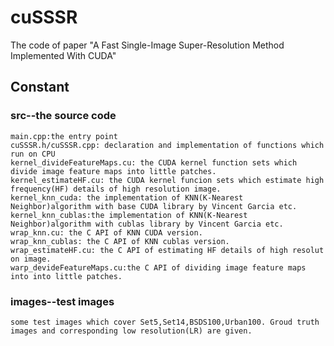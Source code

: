 # cuSSSR
The code of paper "A Fast Single-Image Super-Resolution Method Implemented With CUDA"

## Constant 

### src--the source code

    main.cpp:the entry point
    cuSSSR.h/cuSSSR.cpp: declaration and implementation of functions which run on CPU
    kernel_divideFeatureMaps.cu: the CUDA kernel function sets which divide image feature maps into little patches.
    kernel_estimateHF.cu: the CUDA kernel funcion sets which estimate high frequency(HF) details of high resolution image.
    kernel_knn_cuda: the implementation of KNN(K-Nearest Neighbor)algorithm with base CUDA library by Vincent Garcia etc.
    kernel_knn_cublas:the implementation of KNN(K-Nearest Neighbor)algorithm with cublas library by Vincent Garcia etc.
    wrap_knn.cu: the C API of KNN CUDA version.
    wrap_knn_cublas: the C API of KNN cublas version.
    wrap_estimateHF.cu: the C API of estimating HF details of high resolut on image.
    warp_devideFeatureMaps.cu:the C API of dividing image feature maps into into little patches.
    
### images--test images
    
    some test images which cover Set5,Set14,BSDS100,Urban100. Groud truth images and corresponding low resolution(LR) are given.
    
